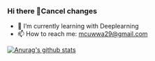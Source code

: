 ### Hi there 👋Cancel changes

- 🌱 I’m currently learning with Deeplearning
- 📫 How to reach me: mcuwwa29@gmail.com

<!--
Here are some ideas to get you started:
**PEBpung/pebpung** is a ✨ _special_ ✨ repository because its `README.md` (this file) appears on your GitHub profile.
- 🔭 I’m currently working on ...
- 👯 I’m looking to collaborate on ...
- 🤔 I’m looking for help with ...
- 💬 Ask me about ...
- 😄 Pronouns: ...
- ⚡ Fun fact: ...
-->

[![Anurag's github stats](https://github-readme-stats.vercel.app/api?username=pebpung&show_icons=true&theme=dark&hide=contribs,prs)](https://github.com/anuraghazra/github-readme-stats) 

<!--
[![Top Langs](https://github-readme-stats.vercel.app/api/top-langs/?username=pebpung&layout=compact)](https://github.com/anuraghazra/github-readme-stats)
-->
